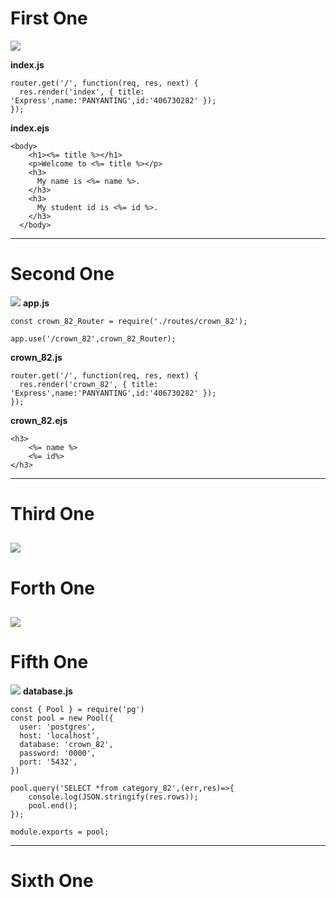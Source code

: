 # First One
![](https://i.imgur.com/e0YQHrD.png)

**index.js**
```
router.get('/', function(req, res, next) {
  res.render('index', { title: 'Express',name:'PANYANTING',id:'406730282' });
});
```

**index.ejs**
```
<body>
    <h1><%= title %></h1>
    <p>Welcome to <%= title %></p>
    <h3>
      My name is <%= name %>.
    </h3>
    <h3>
      My student id is <%= id %>.
    </h3>
  </body>
```

---

# Second One
![](https://i.imgur.com/zZM6trV.jpg)
**app.js**
```
const crown_82_Router = require('./routes/crown_82');
```
```
app.use('/crown_82',crown_82_Router);
```

**crown_82.js**
```
router.get('/', function(req, res, next) {
  res.render('crown_82', { title: 'Express',name:'PANYANTING',id:'406730282' });
});
```

**crown_82.ejs**
```
<h3>
    <%= name %>
    <%= id%>
</h3>
```

---
# Third One
![](https://i.imgur.com/kDTJAJX.png)
---
# Forth One
![](https://i.imgur.com/a8VIXqE.png)
---
# Fifth One
![](https://i.imgur.com/IwI4j1T.png)
**database.js**
```
const { Pool } = require('pg')
const pool = new Pool({
  user: 'postgres',
  host: 'localhost',
  database: 'crown_82',
  password: '0000',
  port: '5432',
})

pool.query('SELECT *from category_82',(err,res)=>{
    console.log(JSON.stringify(res.rows));
    pool.end();
});

module.exports = pool;
```
---
# Sixth One
![]()